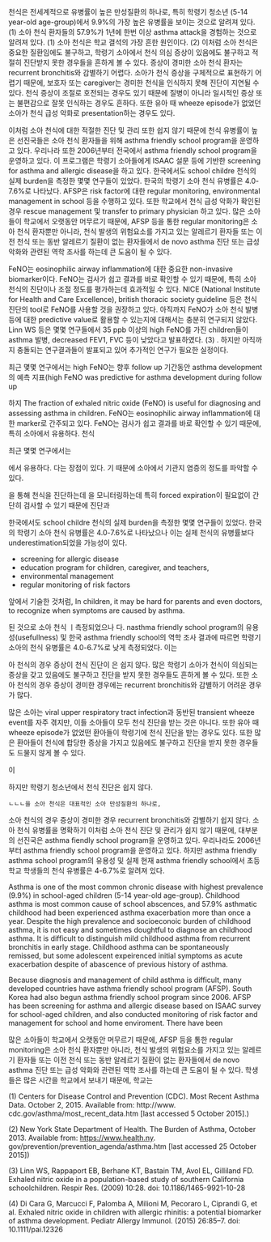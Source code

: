   천식은 전세계적으로 유병률이 높은 만성질환의 하나로, 특히 학령기 청소년 (5-14 year-old age-group)에서 9.9%의 가장 높은 유병률을 보이는 것으로 알려져 있다. (1)  소아 천식 환자들의 57.9%가 1년에 한번 이상 asthma attack을 경험하는 것으로 알려져 있다. (1)  소아 천식은 학교 결석의 가장 흔한 원인이다. (2)  이처럼 소아 천식은 중요한 질환임에도 불구하고, 학령기 소아에서 천식 의심 증상이 있음에도 불구하고 적절히 진단받지 못한 경우들을 흔하게 볼 수 있다. 증상이 경미한 소아 천식 환자는 recurrent bronchitis와 감별하기 어렵다. 소아가 천식 증상을 구체적으로 표현하기 어렵기 때문에, 보호자 또는 caregiver는 경미한 천식을 인식하지 못해 진단이 지연될 수 있다. 천식 증상이 조절로 호전되는 경우도 있기 때문에 질병이 아니라 일시적인 증상 또는 불편감으로 잘못 인식하는 경우도 흔하다. 또한 유아 때 wheeze episode가 없었던 소아가 천식 급성 악화로 presentation하는 경우도 있다. 
  
  이처럼 소아 천식에 대한 적절한 진단 및 관리 또한 쉽지 않기 때문에 천식 유병률이 높은 선진국들은 소아 천식 환자들을 위해 asthma friendly school program을 운영하고 있다. 우리나라 또한 2006년부터 전국에서 asthma friendly school program을 운영하고 있다. 이 프로그램은 학령기 소아들에게 ISAAC 설문 등에 기반한 screening for asthma and allergic disease을 하고 있다.  한국에서도 school childre 천식의 실제 burden을 측정한 몇몇 연구들이 있었다. 한국의 학령기 소아 천식 유병률은 4.0-7.6%로 나타났다. AFSP은 risk factor에 대한 regular monitoring, environmental management in school 등을 수행하고 있다. 또한 학교에서 천식 급성 악화가 확인된 경우 rescue management 및 transfer to primary physician 하고 있다. 많은 소아들이 학교에서 오랫동안 머무르기 때문에, AFSP 등을 통한 regular monitoring은 소아 천식 환자뿐만 아니라, 천식 발생의 위험요소를 가지고 있는 알레르기 환자들 또는 이전 천식 또는 동반 알레르기 질환이 없는 환자들에서 de novo asthma 진단 또는 급성 악화와 관련된 역학 조사를 하는데 큰 도움이 될 수 있다. 
    
FeNO는 eosinophilic airway inflammation에 대한 중요한 non-invasive biomarker이다. FeNO는 검사가 쉽고 결과를 바로 확인할 수 있기 때문에, 특히 소아 천식의 진단이나 조절 정도를 평가하는데 효과적일 수 있다. NICE (National Institute for Health and Care Excellence), british thoracic society guideline 등은 천식 진단의 tool로 FeNO를 사용할 것을 권장하고 있다. 아직까지 FeNO가 소아 천식 발병 등에 대한 predictive value로 활용할 수 있는지에 대해서는 충분히 연구되지 않았다. Linn WS 등은 몇몇 연구들에서 35 ppb 이상의 high FeNO를 가진 children들이 asthma 발병, decreased FEV1, FVC 등이 낮았다고 발표하였다. (3) . 하지만 아직까지 충돌되는 연구결과들이 발표되고 있어 추가적인 연구가 필요한 실정이다. 



최근 몇몇 연구에서는 high FeNO는 향후 follow up 기간동안 asthma development의 예측 지표(high FeNO was predictive for asthma development during follow up 

하지
The fraction of exhaled nitric oxide (FeNO) is useful for diagnosing and assessing asthma in children. FeNO는 eosinophilic airway inflammation에 대한 marker로 간주되고 있다. FeNO는 검사가 쉽고 결과를 바로 확인할 수 있기 때문에, 특히 소아에서 유용하다. 천식
  
  
최근 몇몇 연구에서는 

  에서 유용하다. 
  다는 장점이 있다. 
  기 때문에 소아에서 기관지 염증의 정도를 파악할 수 있다. 
  
  을 통해 천식을 진단하는데 을 모니터링하는데 특히 forced expiration이 필요없이 간단히 검사할 수 있기 때문에  진단과 
  
  한국에서도 school childre 천식의 실제 burden을 측정한 몇몇 연구들이 있었다. 한국의 학령기 소아 천식 유병률은 4.0-7.6%로 나타났으나 이는 실제 천식의 유병률보다 underestimation되었을 가능성이 있다. 
  
  - screening for allergic disease
  - education program for children, caregiver, and teachers, 
  - environmental management 
  - regular monitoring of risk factors
  
  
  앞에서 기술한 것처럼, In children, it may be hard for parents and even doctors, to recognize when symptoms are caused by asthma. 
  
  된 것으로 소아 천식 ㅣ측정되었으나 다. nasthma friendly school program의 유용성(usefullness) 및 한국 asthma friendly school의 역학 조사 결과에 따르면 학령기 소아의 천식 유병률은 4.0-6.7%로 낮게 측정되었다. 이는 
  
  
  
  아 천식의 경우 증상이  천식 진단이 은 쉽지 않다. 많은 학령기 소아가 천식이 의심되는 증상을 갖고 있음에도 불구하고 진단을 받지 못한 경우들도 흔하게 볼 수 있다. 또한 소아 천식의 경우 증상이 경미한 경우에는 recurrent bronchitis와 감별하기 어려운 경우가 많다. 
  
  많은 소아는 viral upper respiratory tract infection과 동반된 transient wheeze event를 자주 겪지만, 이들 소아들이 모두 천식 진단을 받는 것은 아니다. 또한 유아 때 wheeze episode가 없었떤 환아들이 학령기에 천식 진단을 받는 경우도 있다. 또한 많은 환아들이 천식에 합당한 증상을 가지고 있음에도 불구하고 진단을 받지 못한 경우들도 드물지 않게 볼 수 있다. 
  
  
  이 
  
  하지만 학령기 청소년에서 천식 진단은 쉽지 않다. 
    
    ㄴㄴㄴ을 소아 천식은 대표적인 소아 만성질환의 하나로, 
  소아 천식의 경우 증상이 경미한 경우 recurrent bronchitis와 감별하기 쉽지 않다. 
  소아 천식 유병률을 명확하기 
  이처럼 소아 천식 진단 및 관리가 쉽지 않기 때문에, 대부분의 선진국은 asthma fiendly school program을 운영하고 있다. 
  우리나라도 2006년부터 asthma friendly school program을 운영하고 있다. 
  하지만 asthma friendly asthma school program의 유용성 및 실제 
  현재 asthma friendly school에서 초등학교 학생들의 천식 유병률은 4-6.7%로 알려져 있다.  
  
  
  
   
  
  
Asthma is one of the most common chronic disease with highest prevalence (9.9%) in school-aged children (5-14 year-old age-group).   Childhood asthma is most common cause of school abscences, and 57.9% asthmatic childhood had been experienced asthma exacerbation more than once a year. Despite the high prevalence and socioeconoic burden of childhood asthma, it is not easy and sometimes doughtful to diagnose an childhood asthma. It is difficult to distinguish mild childhood asthma from recurrent bronchitis in early stage. Childhood asthma can be spontaneously remissed, but some adolescent expeirenced initial symptoms as acute exacerbation despite of abascence of previous history of asthma. 

Because diagnosis and management of child asthma is difficult, many developed countries have asthma friendly school program (AFSP). South Korea had also begun asthma friendly school program since 2006. AFSP has been screening for asthma and allergic disease based on ISAAC survey for school-aged children, and also conducted monitoring of risk factor and management for school and home enviroment. There have been 

많은 소아들이 학교에서 오랫동안 머무르기 때문에, AFSP 등을 통한 regular monitoring은 소아 천식 환자뿐만 아니라, 천식 발생의 위험요소를 가지고 있는 알레르기 환자들 또는 이전 천식 또는 동반 알레르기 질환이 없는 환자들에서 de novo asthma 진단 또는 급성 악화와 관련된 역학 조사를 하는데 큰 도움이 될 수 있다. 
학생들은 많은 시간을 학교에서 보내기 때문에, 학교는 
  
  
  
  
  
  
  
  
  
  
  
  
  
  
  
  
  
  

 (1) Centers for Disease Control and Prevention (CDC). Most Recent Asthma Data. October 2, 2015. Available from: http://www. cdc.gov/asthma/most_recent_data.htm [last accessed 5 October 2015].)
 
 (2) New York State Department of Health. The Burden of Asthma, October 2013. Available from: https://www.health.ny. gov/prevention/prevention_agenda/asthma.htm [last accessed 25 October 2015])

 (3) Linn WS, Rappaport EB, Berhane KT, Bastain TM, Avol EL, Gilliland FD. Exhaled nitric oxide in a population-based study of southern California schoolchildren. Respir Res. (2009) 10:28. doi: 10.1186/1465-9921-10-28

 (4) Di Cara G, Marcucci F, Palomba A, Milioni M, Pecoraro L, Ciprandi G, et al. Exhaled nitric oxide in children with allergic rhinitis: a potential biomarker of asthma development. Pediatr Allergy Immunol. (2015) 26:85–7. doi: 10.1111/pai.12326
